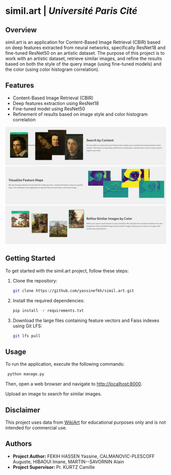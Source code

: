 # simil.art | _Université Paris Cité_

## Overview

simil.art is an application for Content-Based Image Retrieval (CBIR) based on deep features extracted from neural networks, specifically ResNet18 and fine-tuned ResNet50 on an artistic dataset. The purpose of this project is to work with an artistic dataset, retrieve similar images, and refine the results based on both the style of the query image (using fine-tuned models) and the color (using color histogram correlation).

## Features

- Content-Based Image Retrieval (CBIR)
- Deep features extraction using ResNet18
- Fine-tuned model using ResNet50
- Refinement of results based on image style and color histogram correlation

![Description of the CBIR feature](similart_app/core_interface/static/images/readmeimg1.png)
![Description of the visualization of the featurs maps](similart_app/core_interface/static/images/readmeimg2.png)
![Description of the refinement based on the color](similart_app/core_interface/static/images/readmeimg3.png)

## Getting Started

To get started with the simil.art project, follow these steps:

1. Clone the repository:

   ```bash
   git clone https://github.com/yassinefkh/simil.art.git
   ```

1. Install the required dependencies:

   ```bash
   pip install -r requirements.txt
   ```

1. Download the large files containing feature vectors and Faiss indexes using Git LFS:

   ```bash
   git lfs pull
   ```

## Usage

To run the application, execute the following commands:

```bash
 python manage.py
```

Then, open a web browser and navigate to [http://localhost:8000](http://localhost:8000).

Upload an image to search for similar images.

## Disclaimer

This project uses data from [WikiArt](https://www.wikiart.org/) for educational purposes only and is not intended for commercial use.

## Authors

- **Project Author:** FEKIH HASSEN Yassine, CALMANOVIC-PLESCOFF Auguste, HIBAOUI Imane, MARTIN--SAVORNIN Alain
- **Project Supervisor:** Pr. KURTZ Camille
